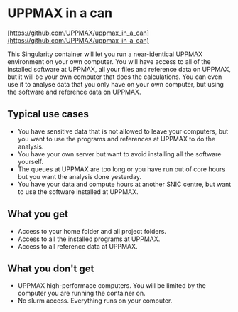 # UPPMAX in a can

[https://github.com/UPPMAX/uppmax_in_a_can](https://github.com/UPPMAX/uppmax_in_a_can)

This Singularity container will let you run a near-identical UPPMAX environment on your own computer. You will have access to all of the installed software at UPPMAX, all your files and reference data on UPPMAX, but it will be your own computer that does the calculations. You can even use it to analyse data that you only have on your own computer, but using the software and reference data on UPPMAX.

## Typical use cases
- You have sensitive data that is not allowed to leave your computers, but you want to use the programs and references at UPPMAX to do the analysis.
- You have your own server but want to avoid installing all the software yourself.
- The queues at UPPMAX are too long or you have run out of core hours but you want the analysis done yesterday.
- You have your data and compute hours at another SNIC centre, but want to use the software installed at UPPMAX.
## What you get
- Access to your home folder and all project folders.
- Access to all the installed programs at UPPMAX.
- Access to all reference data at UPPMAX.
## What you don't get
- UPPMAX high-performace computers. You will be limited by the computer you are running the container on.
- No slurm access. Everything runs on your computer.